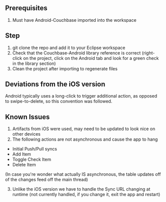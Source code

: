 ## Prerequisites

1.  Must have Android-Couchbase imported into the workspace

## Step

1.  git clone the repo and add it to your Eclipse workspace
2.  Check that the Couchbase-Android library reference is correct (right-click on the project, click on the Android tab and look for a green check in the library section)
3.  Clean the project after importing to regenerate files

## Deviations from the iOS version

Android typically uses a long-click to trigger additional action, as opposed to swipe-to-delete, so this convention was followed.

## Known Issues

1.  Artifacts from iOS were used, may need to be updated to look nice on other devices
2.  The following actions are not asynchronous and cause the app to hang
  - Initial Push/Pull syncs 
  - Add Item
  - Toggle Check Item
  - Delete Item

  (In case you're wonder what actually IS asynchronous, the table updates off of the changes feed off the main thread)

3.  Unlike the iOS version we have to handle the Sync URL changing at runtime (not currently handled, if you change it, exit the app and restart)
